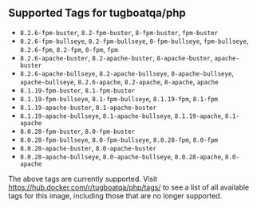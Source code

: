 ## Supported Tags for tugboatqa/php

* `8.2.6-fpm-buster`, `8.2-fpm-buster`, `8-fpm-buster`, `fpm-buster`
* `8.2.6-fpm-bullseye`, `8.2-fpm-bullseye`, `8-fpm-bullseye`, `fpm-bullseye`, `8.2.6-fpm`, `8.2-fpm`, `8-fpm`, `fpm`
* `8.2.6-apache-buster`, `8.2-apache-buster`, `8-apache-buster`, `apache-buster`
* `8.2.6-apache-bullseye`, `8.2-apache-bullseye`, `8-apache-bullseye`, `apache-bullseye`, `8.2.6-apache`, `8.2-apache`, `8-apache`, `apache`
* `8.1.19-fpm-buster`, `8.1-fpm-buster`
* `8.1.19-fpm-bullseye`, `8.1-fpm-bullseye`, `8.1.19-fpm`, `8.1-fpm`
* `8.1.19-apache-buster`, `8.1-apache-buster`
* `8.1.19-apache-bullseye`, `8.1-apache-bullseye`, `8.1.19-apache`, `8.1-apache`
* `8.0.28-fpm-buster`, `8.0-fpm-buster`
* `8.0.28-fpm-bullseye`, `8.0-fpm-bullseye`, `8.0.28-fpm`, `8.0-fpm`
* `8.0.28-apache-buster`, `8.0-apache-buster`
* `8.0.28-apache-bullseye`, `8.0-apache-bullseye`, `8.0.28-apache`, `8.0-apache`

The above tags are currently supported. Visit https://hub.docker.com/r/tugboatqa/php/tags/ to see a list of all available tags for this image, including those that are no longer supported.

